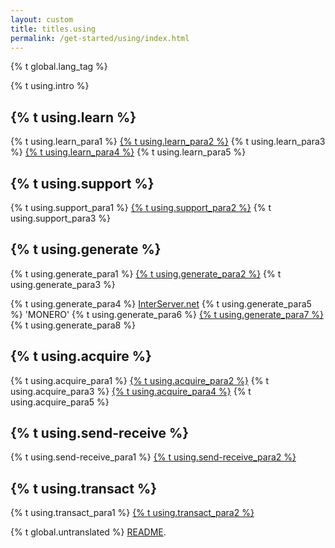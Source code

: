 ```yaml
---
layout: custom
title: titles.using
permalink: /get-started/using/index.html
---
```

{% t global.lang_tag %}
<div class="text-center container description">
    <p>{% t using.intro %}</p>
</div>
<div class="using">
    <section class="container">
        <div class="row">      
            <!-- full block-->
            <div class="full col-lg-12 col-md-12 col-sm-12 col-xs-12">
                <div class="info-block text-adapt">
                    <div class="row center-xs">
                        <div class="col">
                            <h2>{% t using.learn %}</h2>
                        </div>
                    </div>
                    <div class="row start-xs">
                        <p>{% t using.learn_para1 %} <a href="{{site.baseurl}}/get-started/what-is-monero/">{% t using.learn_para2 %}</a> {% t using.learn_para3 %} <a href="https://github.com/monero-project">{% t using.learn_para4 %}</a> {% t using.learn_para5 %}</p>
                    </div>
                </div>
            </div>
            <!-- end full block -->
        </div>
    </section>
    <section class="container">
        <div class="row">
            <div class="left half no-pad-sm col-lg-6 col-md-6 col-sm-12 col-xs-12">
                <div class="info-block">
                    <div class="row center-xs">
                        <div class="col">
                            <h2>{% t using.support %}</h2>
                        </div>
                    </div>
                    <div class="row start-xs">
                        <p>{% t using.support_para1 %} <a href="{{site.baseurl}}/community/hangouts/">{% t using.support_para2 %}</a> {% t using.support_para3 %}</p>
                    </div>
                </div>
            </div>
            <div class="right half col-lg-6 col-md-6 col-sm-12 col-xs-12">
                <div class="info-block">
                    <div class="row center-xs">
                        <div class="col">
                            <h2>{% t using.generate %}</h2>
                        </div>
                    </div>
                    <div class="row start-xs">
                        <p>{% t using.generate_para1 %} <a href="{{site.baseurl}}/downloads/">{% t using.generate_para2 %}</a> {% t using.generate_para3 %}</p><p>{% t using.generate_para4 %} <a href="https://interserver.net/dock/vps-231552.html">InterServer.net</a> {% t using.generate_para5 %} 'MONERO' {% t using.generate_para6 %} <a href="https://interserver.net/dock/vps-231552.html">{% t using.generate_para7 %}</a> {% t using.generate_para8 %}</p>
                    </div>
                </div>
            </div>
        </div>
    </section>
    <section class="container">
        <div class="row">      
            <!-- full block-->
            <div class="full col-lg-12 col-md-12 col-sm-12 col-xs-12">
                <div class="info-block text-adapt">
                    <div class="row center-xs">
                        <div class="col">
                            <h2>{% t using.acquire %}</h2>
                        </div>
                    </div>
                    <div class="row start-xs">
                        <p>{% t using.acquire_para1 %} <a href="{{site.baseurl}}/community/merchants#exchanges">{% t using.acquire_para2 %}</a> {% t using.acquire_para3 %} <a href="{{site.baseurl}}/get-started/mining/">{% t using.acquire_para4 %}</a> {% t using.acquire_para5 %}</p>
                    </div>
                </div>
            </div>
            <!-- end full block -->
        </div>
    </section>
        <section class="container">
        <div class="row">
            <div class="left half no-pad-sm col-lg-6 col-md-6 col-sm-12 col-xs-12">
                <div class="info-block">
                    <div class="row center-xs">
                        <div class="col">
                            <h2>{% t using.send-receive %}</h2>
                        </div>
                    </div>
                    <div class="row start-xs">
                        <p>{% t using.send-receive_para1 %} <a href="{{site.baseurl}}/get-started/accepting/">{% t using.send-receive_para2 %}</a></p>
                    </div>
                </div>
            </div>
            <div class="right half col-lg-6 col-md-6 col-sm-12 col-xs-12">
                <div class="info-block">
                    <div class="row center-xs">
                        <div class="col">
                            <h2>{% t using.transact %}</h2>
                        </div>
                    </div>
                    <div class="row start-xs">
                        <p>{% t using.transact_para1 %} <a href="{{site.baseurl}}/community/merchants/">{% t using.transact_para2 %}</a></p>
                    </div>
                </div>
            </div>
        </div>
    </section>
</div>

<div class="untranslated {% t using.translated %}">
    <p>{% t global.untranslated %} <a class="untranslated-link" href="https://github.com/monero-project/monero-site/blob/master/README.md">README</a>.</p>
</div>